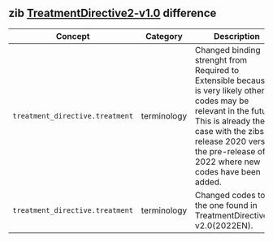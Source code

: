 ## zib [TreatmentDirective2-v1.0](https://zibs.nl/wiki/TreatmentDirective2-v1.0(2020EN)) difference

| Concept         | Category          | Description                             | 
|-----------------|-------------------|-----------------------------------------|
| `treatment_directive.treatment` | terminology | Changed binding strenght from Required to Extensible because it is very likely other codes may be relevant in the future. This is already the case with the zibs in release 2020 versus the pre-release of 2022 where new codes have been added. 
| `treatment_directive.treatment` | terminology | Changed codes to the one found in TreatmentDirective2-v2.0(2022EN).